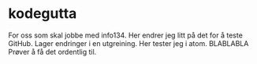 # kodegutta
For oss som skal jobbe med info134.
Her endrer jeg litt på det for å teste GitHub. Lager endringer i en utgreining.
Her tester jeg i atom.
BLABLABLA
Prøver å få det ordentlig til. 
